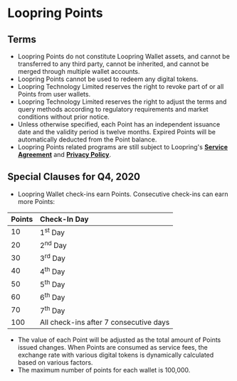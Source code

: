 # Loopring Points

## Terms

- Loopring Points do not constitute Loopring Wallet assets, and cannot be transferred to any third party, cannot be inherited, and cannot be merged through multiple wallet accounts.
- Loopring Points cannot be used to redeem any digital tokens.
- Loopring Technology Limited reserves the right to revoke part of or all Points from user wallets.
- Loopring Technology Limited reserves the right to adjust the terms and query methods according to regulatory requirements and market conditions without prior notice.
- Unless otherwise specified, each Point has an independent issuance date and the validity period is twelve months. Expired Points will be automatically deducted from the Point balance.
- Loopring Points related programs are still subject to Loopring's [**Service Agreement**](./terms_en.md) and [**Privacy Policy**](./privacy_en.md).

## Special Clauses for Q4, 2020
- Loopring Wallet check-ins earn Points. Consecutive check-ins can earn more Points: 
  
Points | Check-In Day 
:--- | :--- |
10 | 1<sup>st</sup> Day
20 | 2<sup>nd</sup> Day
30 | 3<sup>rd</sup> Day
40 | 4<sup>th</sup> Day
50 | 5<sup>th</sup> Day
60 | 6<sup>th</sup> Day
70 | 7<sup>th</sup> Day
100| All check-ins after 7 consecutive days

- The value of each Point will be adjusted as the total amount of Points issued changes. When Points are consumed as service fees, the exchange rate with various digital tokens is dynamically calculated based on various factors.
- The maximum number of points for each wallet is 100,000.
